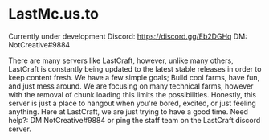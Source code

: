 # LastMc.us.to

Currently under development
Discord: https://discord.gg/Eb2DGHq 
DM: NotCreative#9884

There are many servers like LastCraft, however, unlike many others, LastCraft is constantly being updated to the latest stable releases in order to keep content fresh. We have a few simple goals; Build cool farms, have fun, and just mess around. We are focusing on many technical farms, however with the removal of chunk loading this limits the possibilities. Honestly, this server is just a place to hangout when you're bored, excited, or just feeling anything. Here at LastCraft, we are just trying to have a good time.
Need help?: 
DM NotCreative#9884 or ping the staff team on the LastCraft discord server.

